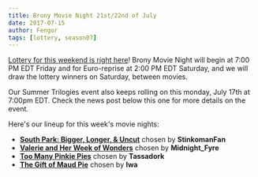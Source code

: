 ```yaml
---
title: Brony Movie Night 21st/22nd of July
date: 2017-07-15
author: Fengor
tags: [lottery, season07]
---
```

[Lottery for this weekend is right here][lotto]! Brony Movie Night will begin at 7:00 PM EDT Friday and for Euro-reprise at 2:00 PM EDT Saturday, and we will draw the lottery winners on Saturday, between movies.

Our Summer Trilogies event also keeps rolling on this monday, July 17th at 7:00pm EDT. Check the news post below this one for more details on the event.

Here's our lineup for this week's movie nights:

 - **[South Park: Bigger, Longer, & Uncut][m1]** chosen by **StinkomanFan**
 - **[Valerie and Her Week of Wonders][m2]** chosen by **Midnight_Fyre**
 - **[Too Many Pinkie Pies][p1]** chosen by **Tassadork**
 - **[The Gift of Maud Pie][p2]** chosen by **Iwa**
 
[m1]: http://www.imdb.com/title/tt0158983/
[m2]: http://www.imdb.com/title/tt0066516/
[p1]: http://www.imdb.com/title/tt2474840/
[p2]: http://www.imdb.com/title/tt5524246/
[lotto]: https://bronystate.typeform.com/to/jj6RZi
